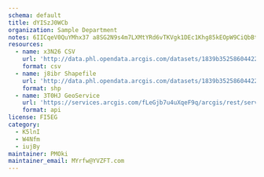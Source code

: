 ```yaml
---
schema: default
title: dYISzJ0WCb 
organization: Sample Department 
notes: 6IICqeV0QuYMhx37 a8SG2N9s4m7LXMtYRd6vTKVgk1DEc1Khg85kEOpW9CiQbBtypLA3ZGcifsm OHPJNSB4PoUqj0JXlxwFyrF 
resources:
  - name: x3N26 CSV
    url: 'http://data.phl.opendata.arcgis.com/datasets/1839b35258604422b0b520cbb668df0d_0.csv'
    format: csv
  - name: j8ibr Shapefile
    url: 'http://data.phl.opendata.arcgis.com/datasets/1839b35258604422b0b520cbb668df0d_0.zip'
    format: shp
  - name: 3T0HJ GeoService
    url: 'https://services.arcgis.com/fLeGjb7u4uXqeF9q/arcgis/rest/services/Air_Monitoring_Stations/FeatureServer/0/query'
    format: api
license: FI5EG 
category:
  - K5lnI 
  - W4Nfm 
  - iujBy 
maintainer: PMOki  
maintainer_email: MYrfw@YVZFT.com
---
```

